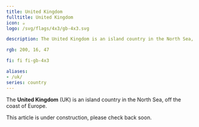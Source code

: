 ```yaml
---
title: United Kingdom
fulltitle: United Kingdom
icon: ☕️
logo: /svg/flags/4x3/gb-4x3.svg

description: The United Kingdom is an island country in the North Sea, off the coast of Europe.

rgb: 200, 16, 47

fi: fi fi-gb-4x3

aliases:
- /uk/
series: country
---
```


The **United Kingdom** (UK) is an island country in the North Sea, off the coast of Europe.

This article is under construction, please check back soon.
